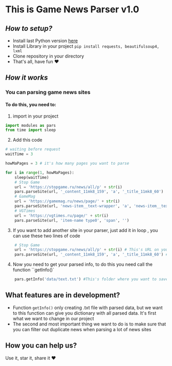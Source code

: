 # This is Game News Parser v1.0

## *How to setup?*

+ Install last Python version [here](https://www.python.org/downloads/)
+ Install Library in your project 
```pip install requests, beautifulsoup4, lxml```
+ Clone repository in your directory
+ That's all, have fun :heart:
## *How it works*

### You can parsing game news sites
#### To do this, you need to: 
1) import in your project
```python
import modules as pars
from time import sleep
```
2) Add this code
```python
# waiting before request
waitTime = 3

howMaPages = 3 # it's how many pages you want to parse

for i in range(1, howMaPages): 
    sleep(waitTime)
    # Stop Game
    url = 'https://stopgame.ru/news/all/p' + str(i) 
    pars.parseSite(url, '_content_11mk8_159', 'a', '_title_11mk8_60')
    # GameMag
    url = 'https://gamemag.ru/news/page/' + str(i) 
    pars.parseSite(url, 'news-item__text-wrapper', 'a', 'news-item__text')
    # VGTimes
    url = 'https://vgtimes.ru/page/' + str(i) 
    pars.parseSite(url, 'item-name type0', 'span', '')
```
3) If you want to add another site in your parser, just add it in loop , you can use these two lines of code
```python
    # Stop Game
    url = 'https://stopgame.ru/news/all/p' + str(i) # This's URL on your site, with page but without nomber of page
    pars.parseSite(url, '_content_11mk8_159', 'a', '_title_11mk8_60') # firs argument is's url to site | second argument it's where your div with title location | third argument it's your title attribute | fourth argument it's attribute class
```
4) Now you need to get your parsed info, to do this you need call the function ``getInfo()`
```python
    pars.getInfo('data/text.txt') #This's folder where you want to save your parsed data
```
## What features are in development?
+ Function `getInfo()` only creating .txt file with parsed data, but we want to this function can give you dictionary with all parsed data. It's first what we want to change in our project
+ The second and most important thing we want to do is to make sure that you can filter out duplicate news when parsing a lot of news sites
## How you can help us?
Use it, star it, share it :heart:
